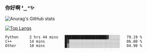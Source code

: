 ### 你好啊 ❛‿˂✨

![Anurag's GitHub stats](https://github-readme-stats.vercel.app/api?username=ZombieFly&count_private=true&show_icons=true)

[![Top Langs](https://github-readme-stats.vercel.app/api/top-langs/?username=ZombieFly&layout=compact&count_private=true&hide=Ruby,makefile)](https://github.com/anuraghazra/github-readme-stats)

<!--START_SECTION:waka-->

```text
Python     2 hrs 44 mins   ███████████████████▓░░░░░   79.19 %
C++        14 mins         █▓░░░░░░░░░░░░░░░░░░░░░░░   06.80 %
Other      10 mins         █▒░░░░░░░░░░░░░░░░░░░░░░░   04.98 %
```

<!--END_SECTION:waka-->
